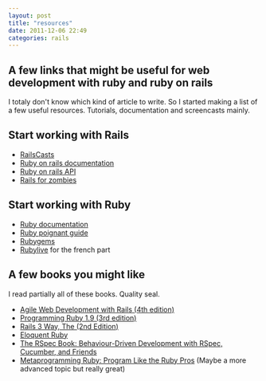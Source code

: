 ```yaml
---
layout: post
title: "resources"
date: 2011-12-06 22:49
categories: rails
---
```


## A few links that might be useful for web development with ruby and ruby on rails
I totaly don't know which kind of article to write. So I started making a list of a few useful resources. Tutorials, documentation and screencasts mainly.

## Start working with Rails
* [RailsCasts](http://railscasts.com/)
* [Ruby on rails documentation](http://rubyonrails.org/documentation)
* [Ruby on rails API](http://api.rubyonrails.org/)
* [Rails for zombies](railsforzombies.com)

## Start working with Ruby
* [Ruby documentation](http://ruby-doc.org/)
* [Ruby poignant guide](http://mislav.uniqpath.com/poignant-guide/)
* [Rubygems](http://rubygems.org/)
* [Rubylive](http://rubylive.fr) for the french part

## A few books you might like
I read partially all of these books. Quality seal.

* [Agile Web Development with Rails (4th edition)](http://pragprog.com/book/rails4/agile-web-development-with-rails)
* [Programming Ruby 1.9 (3rd edition)](http://pragprog.com/book/ruby3/programming-ruby-1-9)
* [Rails 3 Way, The (2nd Edition)](http://www.amazon.com/Rails-Way-Addison-Wesley-Professional-Ruby/dp/0321601661)
* [Eloquent Ruby](http://www.amazon.com/Eloquent-Ruby-Addison-Wesley-Professional/dp/0321584104/)
* [The RSpec Book: Behaviour-Driven Development with RSpec, Cucumber, and Friends](http://pragprog.com/book/achbd/the-rspec-book)
* [Metaprogramming Ruby: Program Like the Ruby Pros](http://pragprog.com/book/ppmetr/metaprogramming-ruby) (Maybe a more advanced topic but really great)
